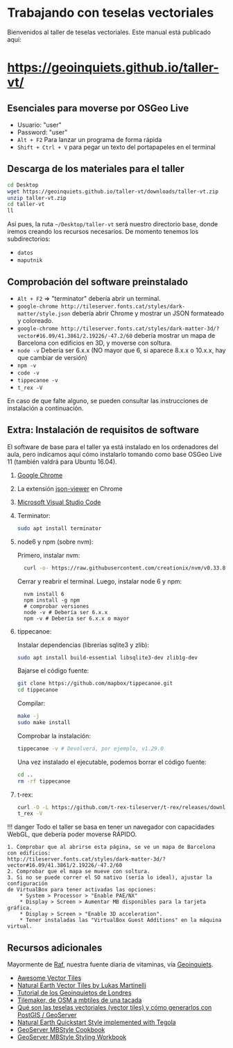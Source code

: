 # Trabajando con teselas vectoriales

Bienvenidos al taller de teselas vectoriales. Este manual está publicado aquí:

# https://geoinquiets.github.io/taller-vt/


## Esenciales para moverse por OSGeo Live

* Usuario: "user"
* Password: "user"
* `Alt + F2` Para lanzar un programa de forma rápida
* `Shift + Ctrl + V` para pegar un texto del portapapeles en el terminal


## Descarga de los materiales para el taller

```bash
cd Desktop
wget https://geoinquiets.github.io/taller-vt/downloads/taller-vt.zip
unzip taller-vt.zip
cd taller-vt
ll
```

Así pues, la ruta `~/Desktop/taller-vt` será nuestro directorio base, donde iremos creando los recursos necesarios.
De momento tenemos los subdirectorios:

* `datos`
* `maputnik`


## Comprobación del software preinstalado

* `Alt + F2` => "terminator" debería abrir un terminal.
* `google-chrome http://tileserver.fonts.cat/styles/dark-matter/style.json` debería abrir Chrome y mostrar un JSON formateado y coloreado.
* `google-chrome http://tileserver.fonts.cat/styles/dark-matter-3d/?vector#16.09/41.3861/2.19226/-47.2/60` debería mostrar un mapa de Barcelona con edificios en 3D, y moverse con soltura.
* `node -v` Debería ser 6.x.x (NO mayor que 6, si aparece 8.x.x o 10.x.x, hay que cambiar de versión)
* `npm -v`
* `code -v`
* `tippecanoe -v`
* `t_rex -V`

En caso de que falte alguno, se pueden consultar las instrucciones de instalación a continuación.


## Extra: Instalación de requisitos de software

El software de base para el taller ya está instalado en los ordenadores del aula, pero indicamos aquí cómo instalarlo
tomando como base OSGeo Live 11 (también valdrá para Ubuntu 16.04).

1. [Google Chrome](https://www.google.com/chrome/)
2. La extensión [json-viewer](https://chrome.google.com/webstore/detail/json-viewer/gbmdgpbipfallnflgajpaliibnhdgobh) en Chrome
3. [Microsoft Visual Studio Code](https://code.visualstudio.com/docs/setup/linux#_debian-and-ubuntu-based-distributions)
4. Terminator:
    ```bash
    sudo apt install terminator
    ```
5. node6 y npm (sobre nvm):

    Primero, instalar nvm:
    
    ```bash
      curl -o- https://raw.githubusercontent.com/creationix/nvm/v0.33.8/install.sh | bash
    ```
    
    Cerrar y reabrir el terminal.
    Luego, instalar node 6 y npm:
    
    ```
      nvm install 6
      npm install -g npm
      # comprobar versiones
      node -v # Debería ser 6.x.x
      npm -v # Debería ser 6.x.x o mayor
    ```
6. tippecanoe:

    Instalar dependencias (librerías sqlite3 y zlib):
    
    ```bash
    sudo apt install build-essential libsqlite3-dev zlib1g-dev
    ```
    
    Bajarse el código fuente:
    
    ```bash
    git clone https://github.com/mapbox/tippecanoe.git
    cd tippecanoe
    ``` 
    
    Compilar:
    
    ```bash
    make -j
    sudo make install
    ```
    
    Comprobar la instalación:
    
    ```bash
    tippecanoe -v # Devolverá, por ejemplo, v1.29.0
    ```
    
    Una vez instalado el ejecutable, podemos borrar el código fuente:
    
    ```bash
    cd ..
    rm -rf tippecanoe
    ```
7. t-rex:

    ```bash
    curl -O -L https://github.com/t-rex-tileserver/t-rex/releases/download/v0.8.2/t-rex-v0.8.2-x86_64-unknown-linux-gnu.deb && sudo dpkg -i t-rex-v0.8.2-x86_64-unknown-linux-gnu.deb
    t_rex -V
    ```

!!! danger
    Todo el taller se basa en tener un navegador con capacidades WebGL, que debería
     poder moverse RÁPIDO.
    
    1. Comprobar que al abrirse esta página, se ve un mapa de Barcelona con edificios:
    http://tileserver.fonts.cat/styles/dark-matter-3d/?vector#16.09/41.3861/2.19226/-47.2/60
    2. Comprobar que el mapa se mueve con soltura.
    3. Si no se puede correr el SO nativo (sería lo ideal), ajustar la configuración
    de VirtualBox para tener activadas las opciones:
        * System > Processor > "Enable PAE/NX"
        * Display > Screen > Aumentar MB disponibles para la tarjeta gráfica.
        * Display > Screen > "Enable 3D acceleration".
        * Tener instaladas las "VirtualBox Guest Additions" en la máquina virtual.


## Recursos adicionales

Mayormente de [Raf](https://twitter.com/fakeraf), nuestra fuente diaria de vitaminas, vía [Geoinquiets](https://twitter.com/geoinquiets). 

* [Awesome Vector Tiles](https://github.com/mapbox/awesome-vector-tiles) 
* [Natural Earth Vector Tiles by Lukas Martinelli](https://github.com/lukasmartinelli/naturalearthtiles)
* [Tutorial de los Geoinquietos de Londres](https://geovation.github.io/build-your-own-static-vector-tile-pipeline)
* [Tilemaker, de OSM a mbtiles de una tacada](https://github.com/systemed/tilemaker)
* [Qué son las teselas vectoriales (vector tiles) y cómo generarlos con PostGIS / GeoServer](https://mappinggis.com/2017/09/que-son-los-vector-tiles-y-como-generarlos-con-geoserver/)
* [Natural Earth Quickstart Style implemented with Tegola](http://www.gretchenpeterson.com/blog/archives/4901)
* [GeoServer MBStyle Cookbook](http://docs.geoserver.org/stable/en/user/styling/mbstyle/cookbook/index.html)
* [GeoServer MBStyle Styling Workbook](http://docs.geoserver.org/stable/en/user/styling/workshop/mbstyle/index.html)
